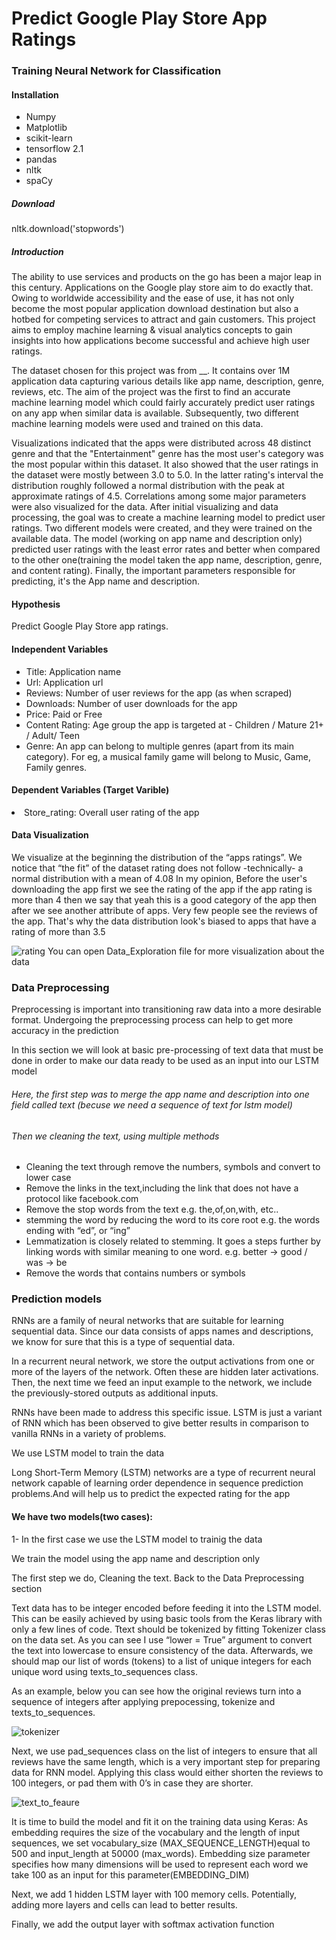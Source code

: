# Predict Google Play Store App Ratings
<h3>Training Neural Network for Classification</h3>

<h4>Installation</h4>

<ul>
<li>Numpy</li>
<li>Matplotlib</li>
<li>scikit-learn</li>
<li>tensorflow 2.1</li>
<li>pandas </li>
<li>nltk</li>
<li>spaCy</li> 
</ul>

<h5>Download</h5>
nltk.download('stopwords') 

<h5>Introduction</h5>

<p>The ability to use services and products on the go has been a major leap in this century. Applications on the Google play store aim to do exactly that. Owing to worldwide accessibility and the ease of use, it has not only become the most popular application download destination but also a hotbed for competing services to attract and gain customers. This project aims to employ machine learning & visual analytics concepts to gain insights into how applications become successful and achieve high user ratings.</p>

<p>The dataset chosen for this project was from __. It contains over 1M application data capturing various details like app name, description, genre, reviews, etc. The aim of the  project was the first to find an accurate machine learning model which could fairly accurately predict user ratings on any app when similar data is available. Subsequently, two different machine learning models were used and trained on this data.</p>

<p>Visualizations indicated that the apps were distributed across 48 distinct genre and that the  "Entertainment"  genre has the most user's category was the most popular within this dataset. It also showed that the user ratings in the dataset were mostly between 3.0 to 5.0. In the latter rating's interval the distribution roughly followed a normal distribution with the peak at approximate ratings of 4.5. Correlations among some major parameters were also visualized for the data. After initial visualizing and data processing, the goal was to create a machine learning model to predict user ratings. Two different models were created, and they were trained on the available data. The model (working on app name and description only) predicted user ratings with the least error rates and better when compared to the other one(training the model taken the app name, description, genre, and content rating). Finally, the important parameters responsible for predicting, it's the App name and description.</p>


<h4>Hypothesis</h4>
Predict Google Play Store app ratings.
  
<h4> Independent Variables</h4>
<ul>
<li>Title: Application name</li>
<li>Url: Application url</li>
<li>Reviews: Number of user reviews for the app (as when scraped)</li>
<li>Downloads: Number of user downloads for the app</li>
<li>Price: Paid or Free</li>
<li>Content Rating: Age group the app is targeted at - Children / Mature 21+ / Adult/ Teen</li>
<li>Genre: An app can belong to multiple genres (apart from its main category). For eg, a musical family game will belong to Music, Game, Family genres.</li>
</ul>

<h4>Dependent Variables (Target Varible)</h4>
  <li>Store_rating: Overall user rating of the app </li>
  
  
<h4>Data Visualization</h4>
<p>We visualize at the beginning the distribution of the “apps ratings”. We notice that “the fit” of the dataset rating does not follow -technically- a normal distribution with a mean of 4.08
In my opinion, Before the user's downloading the app first we see the rating of the app if the app rating is more than 4 then we say that yeah this is a good category of the app then after we see another attribute of apps. Very few people see the reviews of the app.
That's why the data distribution look's biased to apps that have a rating of more than 3.5</p>

![rating](https://user-images.githubusercontent.com/47077167/102839396-186b1f00-4409-11eb-9e79-6e7feba85346.jpeg)
You can open Data_Exploration file for more visualization about the data  

<h3>Data Preprocessing</h3>
<p>Preprocessing is important into transitioning raw data into a more desirable format. Undergoing the preprocessing process can help to get more accuracy in the prediction</p>
<p>In this section we will look at basic pre-processing of text data that must be done in order to make our data ready to be used as an input into our LSTM model</p>

<h6>Here, the first step was to merge the app name and description into one field called text (becuse we need a sequence of text for lstm model)</h6>
<h6> Then we cleaning the text, using multiple methods </h6>
<ul>
<li>Cleaning the text through remove the numbers, symbols and convert to lower case </li>
<li>Remove the links in the text,including the link that does not have a protocol like facebook.com</li>
<li>Remove the stop words from the text e.g. the,of,on,with, etc..</li>
<li>stemming the word by reducing the word to its core root e.g. the words ending with “ed”, or “ing”</li>
<li> Lemmatization is closely related to stemming. 
    It goes a steps further by linking words with similar meaning to one word.
    e.g. better -> good / was -> be </li>
  <li> Remove the words that contains numbers or symbols</li>

</ul>



<h3>Prediction models</h3>
<p>RNNs are a family of neural networks that are suitable for learning sequential data. Since our data consists of apps names and descriptions, we know for sure that this is a type of sequential data. 


In a recurrent neural network, we store the output activations from one or more of the layers of the network. Often these are hidden later activations. Then, the next time we feed an input example to the network, we include the previously-stored outputs as additional inputs.

RNNs have been made to address this specific issue. LSTM is just a variant of RNN which has been observed to give better results in comparison to vanilla RNNs in a variety of problems.

We use LSTM model to train the data 

Long Short-Term Memory (LSTM) networks are a type of recurrent neural network capable of learning order dependence in sequence prediction problems.And will help us to predict the expected rating for the app 

 </p>


<h4>We have two models(two cases):</h4>
1- In the first case we use the LSTM model to trainig the data 
<p>We train the model using the app name and description only </p>
<p> The first step we do, Cleaning the text. Back to the Data Preprocessing section</p>
<p> Text data has to be integer encoded before feeding it into the LSTM model. This can be easily achieved by using basic tools from the Keras library with only a few lines of code. Ttext should be tokenized by fitting Tokenizer class on the data set. As you can see I use “lower = True” argument to convert the text into lowercase to ensure consistency of the data. Afterwards, we should map our list of words (tokens) to a list of unique integers for each unique word using texts_to_sequences class.</p> 
<p>As an example, below you can see how the original reviews turn into a sequence of integers after applying prepocessing, tokenize and 
texts_to_sequences.
  
![tokenizer](https://user-images.githubusercontent.com/47077167/102868805-54bb7100-4443-11eb-911c-c02edd8e8789.jpeg)


<p>Next, we use pad_sequences class on the list of integers to ensure that all reviews have the same length, which is a very important step for preparing data for RNN model. Applying this class would either shorten the reviews to 100 integers, or pad them with 0’s in case they are shorter.</p>

![text_to_feaure](https://user-images.githubusercontent.com/47077167/102868602-0b6b2180-4443-11eb-8cda-61eced7fa32a.jpeg)


<p> It is time to build the model and fit it on the training data using Keras:
  As embedding requires the size of the vocabulary and the length of input sequences, we set vocabulary_size (MAX_SEQUENCE_LENGTH)equal to 500 and input_length at 50000 (max_words). Embedding size parameter specifies how many dimensions will be used to represent each word we take 100 as an input for this parameter(EMBEDDING_DIM)<p>
  
  <p>Next, we add 1 hidden LSTM layer with 100 memory cells. Potentially, adding more layers and cells can lead to better results.</p>
  <p>Finally, we add the output layer with softmax activation function </p>
